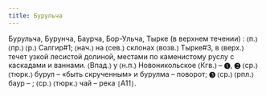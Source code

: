```yaml
---
title: Бурульча
---
```


Бурульча, Бурунча, Баурча, Бор-Ульча, Тырке (в верхнем течении)
: ⦅п.⦆ ⦅пр.⦆ ⦅р.⦆ Салгир#1; ⦅нач.⦆ на ⦅сев.⦆ склонах ⦅возв.⦆ Тырке#3, в ⦅верх.⦆ течет узкой лесистой долиной, местами по каменистому руслу с каскадами и ваннами. ⦅Впад.⦆ у ⦅н.п.⦆ Новоникольское ⦅Кгв.⦆ – ❶, ❷ ⦅ср.⦆ ⦅тюрк.⦆ бурул – «быть скрученным» и бурулма – поворот; ❸ ⦅ср.⦆ ⦅рпл.⦆ баур – ; ⦅ср.⦆ ⦅тюрк.⦆ чай – река ⦃А11⦄.
